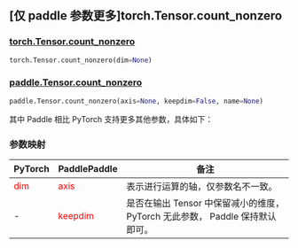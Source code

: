 ## [仅 paddle 参数更多]torch.Tensor.count_nonzero
### [torch.Tensor.count_nonzero](https://pytorch.org/docs/stable/generated/torch.Tensor.count_nonzero.html#torch.Tensor.count_nonzero)

```python
torch.Tensor.count_nonzero(dim=None)
```

### [paddle.Tensor.count_nonzero](https://www.paddlepaddle.org.cn/documentation/docs/zh/develop/api/paddle/Tensor_cn.html#count-nonzero-axis-none-keepdim-false-name-none)

```python
paddle.Tensor.count_nonzero(axis=None, keepdim=False, name=None)
```

其中 Paddle 相比 PyTorch 支持更多其他参数，具体如下：

### 参数映射

| PyTorch       | PaddlePaddle | 备注                                                   |
| ------------- | ------------ | ------------------------------------------------------ |
| <font color='red'> dim </font> | <font color='red'> axis </font> | 表示进行运算的轴，仅参数名不一致。  |
| - | <font color='red'> keepdim </font> | 是否在输出 Tensor 中保留减小的维度， PyTorch 无此参数， Paddle 保持默认即可。  |
